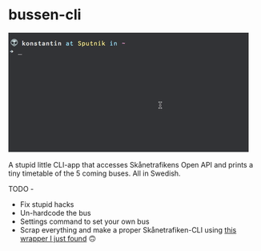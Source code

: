 # bussen-cli

![preview](https://github.com/MrTamagotchi/bussen/blob/master/bussen-preview.gif?raw=true "preview")

A stupid little CLI-app that accesses Skånetrafikens Open API and prints a tiny timetable of the 5 coming buses. All in Swedish.

TODO - 
 * Fix stupid hacks
 * Un-hardcode the bus
 * Settings command to set your own bus
 * Scrap everything and make a proper Skånetrafiken-CLI using [this wrapper I just found](https://github.com/axelniklasson/node-skanetrafiken/wiki/API-documentation) 🙃
